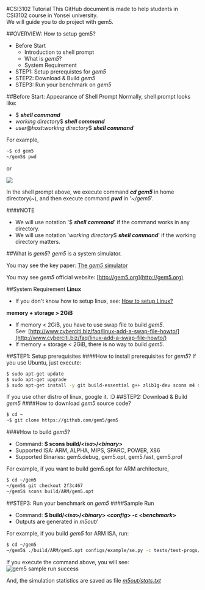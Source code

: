 #CSI3102 Tutorial
This GitHub document is made to help students in CSI3102 course in Yonsei university. <br />
We will guide you to do project with gem5.

##OVERVIEW: How to setup gem5?
- Before Start
    - Introduction to shell prompt
    - What is _gem5_?
    - System Requirement
- STEP1: Setup prerequistes for _gem5_
- STEP2: Download & Build _gem5_
- STEP3: Run your benchmark on _gem5_

##Before Start: Appearance of Shell Prompt
Normally, shell prompt looks like:
- $ ___shell command___
- _working directory_$ ___shell command___
- _user_@_host_:_working directory_$ ___shell command___

For example, 

```sh
~$ cd gem5
~/gem5$ pwd
```

or

![](http://dclab.yonsei.ac.kr/csi3102/shell-prompt.PNG)

In the shell prompt above, we execute command ___cd gem5___ in home directory(_~_), and then execute command ___pwd___ in '_~/gem5_'.

####NOTE
- We will use notation '$ ___shell command___' if the command works in any directory.
- We will use notation '_working directory_$ ___shell command___' if the working directory matters.

##What is _gem5_?
_gem5_ is a system simulator.

You may see the key paper: [The _gem5_ simulator](http://dl.acm.org/citation.cfm?id=2024718)

You may see _gem5_ official website: [http://gem5.org](http://gem5.org)

<!-- We uploaded [our tutorial file](http://dclab.yonsei.ac.kr/csi3102/gem5-tutorial.pdf) to help you, also.-->

##System Requirement
**Linux**
- If you don't know how to setup linux, see: [How to setup Linux?](http://dclab.yonsei.ac.kr/csi3102/how-to-setup-linux.pdf)

**memory + storage > 2GiB**
- If memory < 2GiB, you have to use swap file to build _gem5_. <br />
  See: [http://www.cyberciti.biz/faq/linux-add-a-swap-file-howto/](http://www.cyberciti.biz/faq/linux-add-a-swap-file-howto/)
- If memory + storage < 2GiB, there is no way to build _gem5_.

##STEP1: Setup prerequisites
####How to install prerequisites for _gem5_?
If you use Ubuntu, just execute:
```sh
$ sudo apt-get update
$ sudo apt-get upgrade
$ sudo apt-get install -y git build-essential g++ zlib1g-dev scons m4 swig python-dev python-six libboost-dev
```

If you use other distro of linux, google it. :D
##STEP2: Download & Build _gem5_
####How to download _gem5_ source code?
```sh
$ cd ~
~$ git clone https://github.com/gem5/gem5
```

####How to build _gem5_?
- Command: **$ scons build/<*isa*>/<*binary*>**
- Supported ISA: ARM, ALPHA, MIPS, SPARC, POWER, X86
- Supported Binaries: gem5.debug, gem5.opt, gem5.fast, gem5.prof

For example, if you want to build gem5.opt for ARM architecture,
```sh
$ cd ~/gem5
~/gem5$ git checkout 2f3c467
~/gem5$ scons build/ARM/gem5.opt
```

##STEP3: Run your benchmark on _gem5_
####Sample Run
- Command: **$ build/<_isa_>/<_binary_> <_config_> -c <_benchmark_>**
- Outputs are generated in _m5out/_

For example, if you build _gem5_ for ARM ISA, run:
```sh
$ cd ~/gem5
~/gem5$ ./build/ARM/gem5.opt configs/example/se.py -c tests/test-progs/hello/bin/arm/linux/hello
```

If you execute the command above, you will see:
![gem5 sample run success](http://dclab.yonsei.ac.kr/csi3102/gem5-sample-run-success.PNG)

And, the simulation statistics are saved as file [_m5out/stats.txt_](http://dclab.yonsei.ac.kr/csi3102/stats.txt)
